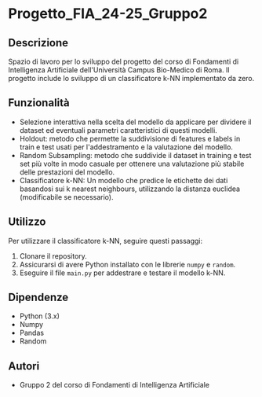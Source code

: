 # Progetto_FIA_24-25_Gruppo2

## Descrizione
Spazio di lavoro per lo sviluppo del progetto del corso di Fondamenti di Intelligenza Artificiale dell'Università Campus Bio-Medico di Roma. Il progetto include lo sviluppo di un classificatore k-NN implementato da zero.

## Funzionalità
- Selezione interattiva nella scelta del modello da applicare per dividere il dataset ed eventuali parametri caratteristici di questi modelli.
- Holdout: metodo che permette la suddivisione di features e labels in train e test usati per l'addestramento e la valutazione del modello.
- Random Subsampling: metodo che suddivide il dataset in training e test set più volte in modo casuale per ottenere una valutazione più stabile delle prestazioni del modello.
- Classificatore k-NN: Un modello che predice le etichette dei dati basandosi sui k nearest neighbours, utilizzando la distanza euclidea (modificabile se necessario).

## Utilizzo
Per utilizzare il classificatore k-NN, seguire questi passaggi:
1. Clonare il repository.
2. Assicurarsi di avere Python installato con le librerie `numpy` e `random`.
3. Eseguire il file `main.py` per addestrare e testare il modello k-NN.

## Dipendenze
- Python (3.x)
- Numpy
- Pandas
- Random

## Autori
- Gruppo 2 del corso di Fondamenti di Intelligenza Artificiale
